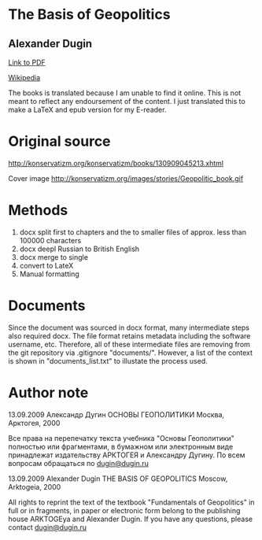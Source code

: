 # The Basis of Geopolitics
## Alexander Dugin

[Link to PDF](https://github.com/DylanLawless/The_Basis_of_Geopolitics/blob/master/latex/translated_complete_cleaned_manual.pdf)

[Wikipedia](https://en.wikipedia.org/wiki/Foundations_of_Geopolitics)

The books is translated because I am unable to find it online. 
This is not meant to reflect any endoursement of the content. 
I just translated this to make a LaTeX and epub version for my E-reader. 

# Original source
<http://konservatizm.org/konservatizm/books/130909045213.xhtml>

Cover image
<http://konservatizm.org/images/stories/Geopolitic_book.gif>

# Methods
1. docx split first to chapters and the to smaller files of approx. less than 100000 characters
2. docx deepl Russian to British English
3. docx merge to single
4. convert to LateX
5. Manual formatting

# Documents
Since the document was sourced in docx format, many intermediate steps also required docx.
The file format retains metadata including the software username, etc. Therefore, all of these intermediate files are removing from the git repository via .gitignore "documents/".
However, a list of the context is shown in "documents_list.txt" to illustate the process used.

# Author note
13.09.2009
Александр Дугин ОСНОВЫ ГЕОПОЛИТИКИ Москва, Арктогея, 2000 
 
Все права на перепечатку текста учебника "Основы Геополитики" полностью или фрагментами, в бумажном или электронным виде принадлежат издательству АРКТОГЕЯ и Александру Дугину. 
По всем вопросам обращаться по dugin@dugin.ru


13.09.2009
Alexander Dugin THE BASIS OF GEOPOLITICS Moscow, Arktogeia, 2000 

All rights to reprint the text of the textbook "Fundamentals of Geopolitics" in full or in fragments, in paper or electronic form belong to the publishing house ARKTOGEya and Alexander Dugin. 
If you have any questions, please contact dugin@dugin.ru

